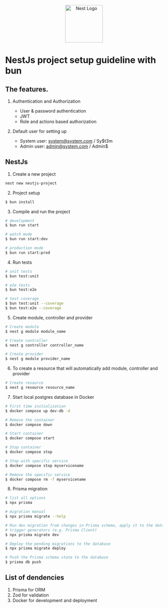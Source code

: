 

<p align="center">
  <a href="http://nestjs.com/" target="blank"><img src="https://nestjs.com/img/logo-small.svg" width="120" alt="Nest Logo" /></a>
</p>

# NestJs project setup guideline with bun

## The features.
1. Authentication and Authorization
    - User & password authentication
    - JWT
    - Role and actions based authorization

2. Default user for setting up
    - System user: system@system.com / Sy$t3m
    - Admin user: admin@system.com / Admin$
    
## NestJs

1. Create a new project

``` bash
nest new nestjs-project
```

2. Project setup

```bash
$ bun install
```

3. Compile and run the project
```bash
# development
$ bun run start

# watch mode
$ bun run start:dev

# production mode
$ bun run start:prod
``` 

4. Run tests
```bash
# unit tests
$ bun test:unit

# e2e tests
$ bun test:e2e

# test coverage
$ bun test:unit --coverage
$ bun test:e2e --coverage
```

5. Create module, controller and provider
```bash
# Create module
$ nest g module module_name

# Create controller
$ nest g controller controller_name

# Create provider
$ nest g module provider_name

```

6. To create a resource that will automatically add module, controller and provider
```bash
# Create resource
$ nest g resource resource_name

```

7. Start local postgres database in Docker
```bash
# First time initialization
$ docker compose up dev-db -d

# Remove the container
$ docker compose down

# Start container
$ docker compose start

# Stop container
$ docker compose stop

# Stop with specific service
$ docker compose stop myservicename

# Remove the specific service
$ docker compose rm -f myservicename

```

8. Prisma migration
```bash
# list all options
$ npx prisma

# migration manual
$ npx prisma migrate --help

# Run dev migration from changes in Prisma schema, apply it to the database
# trigger generators (e.g. Prisma Client)
$ npx prisma migrate dev

# Deploy the pending migrations to the database
$ npx prisma migrate deploy

# Push the Prisma schema state to the database
$ prisma db push
```

## List of dendencies
1. Prisma for ORM
2. Zod for validation
3. Docker for development and deployment

